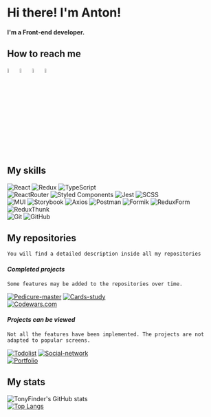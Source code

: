 # Hi there! I'm Anton!
#### I'm a Front-end developer.

## How to reach me

[<img src="https://img.icons8.com/plasticine/100/000000/telegram-app.png" width="5%"/>](https://t.me/AntonVVO)
[<img src="https://img.icons8.com/plasticine/100/000000/whatsapp.png" width="5%"/>](https://wa.me/79020772627)
[<img src="https://img.icons8.com/plasticine/100/000000/instagram.png" width="5%"/>](https://www.instagram.com/tonyfinder)
[<img src="https://img.icons8.com/plasticine/100/000000/gmail.png" width="5%"/>](mailto:antonrozdobudko@gmail.com)

## My skills

![React](https://img.shields.io/badge/react-1.svg?style=for-the-badge&logo=react&labelColor=black&color=514f4f)
![Redux](https://img.shields.io/badge/redux-1.svg?style=for-the-badge&logo=redux&labelColor=black&color=514f4f&logoColor=6F3FB3)
![TypeScript](https://img.shields.io/badge/TypeScript-1.svg?style=for-the-badge&logo=TypeScript&labelColor=black&color=514f4f)  
![ReactRouter](https://img.shields.io/badge/React_Router-1.svg?style=for-the-badge&logo=ReactRouter&labelColor=black&color=514f4f)
![Styled Components](https://img.shields.io/badge/styled--components-DB7093.svg?style=for-the-badge&logo=styled-components&labelColor=black&color=514f4f)
![Jest](https://img.shields.io/badge/Jest-1.svg?style=for-the-badge&logo=Jest&labelColor=black&color=514f4f&logoColor=red)
![SCSS](https://img.shields.io/badge/SCSS-1.svg?style=for-the-badge&logo=SASS&labelColor=black&color=514f4f)  
![MUI](https://img.shields.io/badge/MUI-%230081CB.svg?style=for-the-badge&logo=mui&labelColor=black&color=514f4f)
![Storybook](https://img.shields.io/badge/-Storybook-FF4785?style=for-the-badge&logo=storybook&labelColor=black&color=514f4f)
![Axios](https://img.shields.io/badge/Axios-1.svg?style=for-the-badge&logo=Axios&labelColor=black&color=514f4f)
![Postman](https://img.shields.io/badge/Postman-FF6C37?style=for-the-badge&logo=postman&labelColor=black&color=514f4f)
![Formik](https://img.shields.io/badge/Formik-1.svg?style=for-the-badge&logo=Axios&labelColor=black&color=514f4f)
![ReduxForm](https://img.shields.io/badge/Redux_Form-1.svg?style=for-the-badge&logo=Axios&labelColor=black&color=514f4f)
![ReduxThunk](https://img.shields.io/badge/Redux_Thunk-1.svg?style=for-the-badge&logo=ReduxThunk&labelColor=black&color=514f4f)  
![Git](https://img.shields.io/badge/git-%23F05033.svg?style=for-the-badge&logo=git&labelColor=black&color=514f4f)
![GitHub](https://img.shields.io/badge/GitHub-1.svg?style=for-the-badge&logo=GitHub&labelColor=black&color=514f4f)

## My repositories

`You will find a detailed description inside all my repositories`

#### *Completed projects*
    Some features may be added to the repositories over time.

[![Pedicure-master](https://github-readme-stats.vercel.app/api/pin/?username=TonyFinder&repo=Pedicure-master&color=greent&bg_color=000&text_color=b2b1b1&theme=react)](https://github.com/TonyFinder/Pedicure-master)
[![Cards-study](https://github-readme-stats.vercel.app/api/pin/?username=TonyFinder&repo=Cards-study&color=greent&bg_color=000&text_color=b2b1b1&theme=react)](https://github.com/TonyFinder/Cards-study)  
[![Codewars.com](https://github-readme-stats.vercel.app/api/pin/?username=TonyFinder&repo=Codewars.com&color=greent&bg_color=000&text_color=b2b1b1&theme=react)](https://github.com/TonyFinder/Codewars.com)


#### *Projects can be viewed*
    Not all the features have been implemented. The projects are not adapted to popular screens. 

[![Todolist](https://github-readme-stats.vercel.app/api/pin/?username=TonyFinder&repo=Todolist&color=greent&bg_color=000&text_color=b2b1b1&theme=react)](https://github.com/TonyFinder/Todolist)
[![Social-network](https://github-readme-stats.vercel.app/api/pin/?username=TonyFinder&repo=Social-network&color=greent&bg_color=000&text_color=b2b1b1&theme=react)](https://github.com/TonyFinder/Social-network)  
[![Portfolio](https://github-readme-stats.vercel.app/api/pin/?username=TonyFinder&repo=Portfolio&color=greent&bg_color=000&text_color=b2b1b1&theme=react)](https://github.com/TonyFinder/Portfolio)


## My stats

![TonyFinder's GitHub stats](https://github-readme-stats.vercel.app/api?username=TonyFinder&show_icons=true&bg_color=000&text_color=b2b1b1&theme=react&hide=stars,prs,contribs)  
[![Top Langs](https://github-readme-stats.vercel.app/api/top-langs/?username=TonyFinder&layout=compact&color=greent&bg_color=000&text_color=b2b1b1&theme=react)](https://github.com/anuraghazra/github-readme-stats)